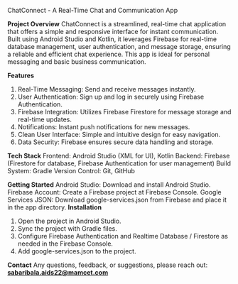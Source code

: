 ChatConnect - A Real-Time Chat and Communication App

**Project Overview**
ChatConnect is a streamlined, real-time chat application that offers a simple and responsive interface for instant communication. Built using Android Studio and Kotlin, it leverages Firebase for real-time database management, user authentication, and message storage, ensuring a reliable and efficient chat experience. This app is ideal for personal messaging and basic business communication.

**Features**
1. Real-Time Messaging: Send and receive messages instantly.
2. User Authentication: Sign up and log in securely using Firebase Authentication.
3. Firebase Integration: Utilizes Firebase Firestore for message storage and real-time updates.
4. Notifications: Instant push notifications for new messages.
5. Clean User Interface: Simple and intuitive design for easy navigation.
6. Data Security: Firebase ensures secure data handling and storage.

**Tech Stack**
Frontend: Android Studio (XML for UI), Kotlin
Backend: Firebase (Firestore for database, Firebase Authentication for user management)
Build System: Gradle
Version Control: Git, GitHub

**Getting Started**
Android Studio: Download and install Android Studio.
Firebase Account: Create a Firebase project at Firebase Console.
Google Services JSON: Download google-services.json from Firebase and place it in the app directory.
**Installation**
1. Open the project in Android Studio.
2. Sync the project with Gradle files.
3. Configure Firebase Authentication and Realtime Database / Firestore as needed in the Firebase Console.
4. Add google-services.json to the project.
   
**Contact**
Any questions, feedback, or suggestions, please reach out: **sabaribala.aids22@mamcet.com**
